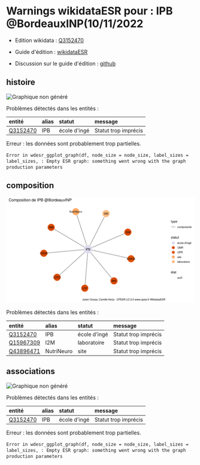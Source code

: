 Warnings wikidataESR pour : IPB @BordeauxINP(10/11/2022
================

- Edition wikidata : [Q3152470](https://www.wikidata.org/wiki/Q3152470)
- Guide d'édition : [wikidataESR](https://github.com/cpesr/wikidataESR/)

- Discussion sur le guide d'édition : [github](https://github.com/cpesr/wikidataESR/issues)



## histoire 

![Graphique non généré](Q3152470-histoire.png) 

Problèmes détectés dans les entités :

|entité                                             |alias |statut       |message              |
|:--------------------------------------------------|:-----|:------------|:--------------------|
|[Q3152470](https://www.wikidata.org/wiki/Q3152470) |IPB   |école d'ingé |Statut trop imprécis |

 


Erreur : les données sont probablement trop partielles.
```
Error in wdesr_ggplot_graph(df, node_size = node_size, label_sizes = label_sizes, : Empty ESR graph: something went wrong with the graph production parameters

``` 



## composition 

![Graphique non généré](Q3152470-composition.png) 

Problèmes détectés dans les entités :

|entité                                               |alias      |statut       |message              |
|:----------------------------------------------------|:----------|:------------|:--------------------|
|[Q3152470](https://www.wikidata.org/wiki/Q3152470)   |IPB        |école d'ingé |Statut trop imprécis |
|[Q15967309](https://www.wikidata.org/wiki/Q15967309) |I2M        |laboratoire  |Statut trop imprécis |
|[Q43896471](https://www.wikidata.org/wiki/Q43896471) |NutriNeuro |site         |Statut trop imprécis |

 



## associations 

![Graphique non généré](Q3152470-associations.png) 

Problèmes détectés dans les entités :

|entité                                             |alias |statut       |message              |
|:--------------------------------------------------|:-----|:------------|:--------------------|
|[Q3152470](https://www.wikidata.org/wiki/Q3152470) |IPB   |école d'ingé |Statut trop imprécis |

 


Erreur : les données sont probablement trop partielles.
```
Error in wdesr_ggplot_graph(df, node_size = node_size, label_sizes = label_sizes, : Empty ESR graph: something went wrong with the graph production parameters

``` 

